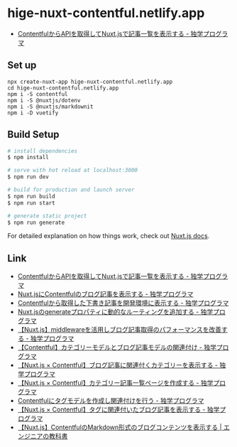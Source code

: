 # hige-nuxt-contentful.netlify.app

* [ContentfulからAPIを取得してNuxt\.jsで記事一覧を表示する \- 独学プログラマ](https://blog.cloud-acct.com/posts/blog-contentful-api)

## Set up

```shell
npx create-nuxt-app hige-nuxt-contentful.netlify.app
cd hige-nuxt-contentful.netlify.app
npm i -S contentful
npm i -S @nuxtjs/dotenv
npm i -S @nuxtjs/markdownit
npm i -D vuetify
```

## Build Setup

```bash
# install dependencies
$ npm install

# serve with hot reload at localhost:3000
$ npm run dev

# build for production and launch server
$ npm run build
$ npm run start

# generate static project
$ npm run generate
```

For detailed explanation on how things work, check out [Nuxt.js docs](https://nuxtjs.org).

## Link

* [ContentfulからAPIを取得してNuxt\.jsで記事一覧を表示する \- 独学プログラマ](https://blog.cloud-acct.com/posts/blog-contentful-api)
* [Nuxt\.jsにContentfulのブログ記事を表示する \- 独学プログラマ](https://blog.cloud-acct.com/posts/blog-nuxt-slugpage)
* [Contentfulから取得した下書き記事を開発環境に表示する \- 独学プログラマ](https://blog.cloud-acct.com/posts/contentful-draft-posts)
* [Nuxt\.jsのgenerateプロパティに動的なルーティングを追加する \- 独学プログラマ](https://blog.cloud-acct.com/posts/blog-nuxtjs-generate-routes)
* [【Nuxt\.js】middlewareを活用しブログ記事取得のパフォーマンスを改善する \- 独学プログラマ](https://blog.cloud-acct.com/posts/blog-nuxtjs-middleware)
* [【Contentful】カテゴリーモデルとブログ記事モデルの関連付け \- 独学プログラマ](https://blog.cloud-acct.com/posts/blog-creating-category)
* [【Nuxt\.js × Contentful】ブログ記事に関連付くカテゴリーを表示する \- 独学プログラマ](https://blog.cloud-acct.com/posts/blog-refarences-category)
* [【Nuxt\.js × Contentful】カテゴリー記事一覧ページを作成する \- 独学プログラマ](https://blog.cloud-acct.com/posts/blog-related-posts)
* [Contentfulにタグモデルを作成し関連付けを行う \- 独学プログラマ](https://blog.cloud-acct.com/posts/blog-contentful-tags)
* [【Nuxt\.js × Contentful】タグに関連付いたブログ記事を表示する \- 独学プログラマ](https://blog.cloud-acct.com/posts/blog-tagposts)
* [【Nuxt\.js】ContentfulのMarkdown形式のブログコンテンツを表示する \| エンジニアの教科書](https://developers-book.com/2020/07/14/113/)
